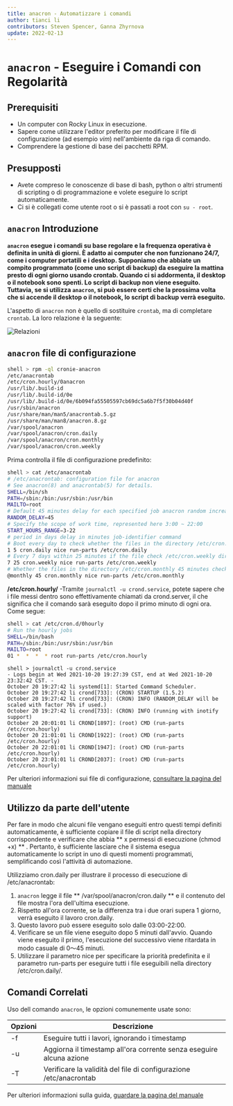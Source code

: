 ```yaml
---
title: anacron - Automatizzare i comandi
author: tianci li
contributors: Steven Spencer, Ganna Zhyrnova
update: 2022-02-13
---
```


# `anacron` - Eseguire i Comandi con Regolarità

## Prerequisiti

* Un computer con Rocky Linux in esecuzione.
* Sapere come utilizzare l'editor preferito per modificare il file di configurazione (ad esempio *vim*) nell'ambiente da riga di comando.
* Comprendere la gestione di base dei pacchetti RPM.

## Presupposti

* Avete compreso le conoscenze di base di bash, python o altri strumenti di scripting o di programmazione e volete eseguire lo script automaticamente.
* Ci si è collegati come utente root o si è passati a root con `su - root`.

## `anacron` Introduzione

**`anacron` esegue i comandi su base regolare e la frequenza operativa è definita in unità di giorni. È adatto ai computer che non funzionano 24/7, come i computer portatili e i desktop. Supponiamo che abbiate un compito programmato (come uno script di backup) da eseguire la mattina presto di ogni giorno usando crontab. Quando ci si addormenta, il desktop o il notebook sono spenti. Lo script di backup non viene eseguito. Tuttavia, se si utilizza `anacron`, si può essere certi che la prossima volta che si accende il desktop o il notebook, lo script di backup verrà eseguito.**

L'aspetto di `anacron` non è quello di sostituire `crontab`, ma di completare `crontab`. La loro relazione è la seguente:

![ Relazioni ](../images/anacron_01.png)

## `anacron` file di configurazione

```bash
shell > rpm -ql cronie-anacron
/etc/anacrontab
/etc/cron.hourly/0anacron
/usr/lib/.build-id
/usr/lib/.build-id/0e
/usr/lib/.build-id/0e/6b094fa55505597cb69dc5a6b7f5f30b04d40f
/usr/sbin/anacron
/usr/share/man/man5/anacrontab.5.gz
/usr/share/man/man8/anacron.8.gz
/var/spool/anacron
/var/spool/anacron/cron.daily
/var/spool/anacron/cron.monthly
/var/spool/anacron/cron.weekly
```

Prima controlla il file di configurazione predefinito:
```bash
shell > cat /etc/anacrontab
# /etc/anacrontab: configuration file for anacron
# See anacron(8) and anacrontab(5) for details.
SHELL=/bin/sh
PATH=/sbin:/bin:/usr/sbin:/usr/bin
MAILTO=root
# Default 45 minutes delay for each specified job anacron random increase 0-45 minutes.
RANDOM_DELAY=45
# Specify the scope of work time, represented here 3:00 ~ 22:00
START_HOURS_RANGE=3-22
# period in days delay in minutes job-identifier command
# Boot every day to check whether the files in the directory /etc/cron.daily be executed in 5 minutes, if not executed today, then to the next
1 5 cron.daily nice run-parts /etc/cron.daily
# Every 7 days within 25 minutes if the file check /etc/cron.weekly directory is executed after boot, if not executed within a week, it will be executed next
7 25 cron.weekly nice run-parts /etc/cron.weekly
# Whether the files in the directory /etc/cron.monthly 45 minutes checking is performed after every start for a month
@monthly 45 cron.monthly nice run-parts /etc/cron.monthly
```

**/etc/cron.hourly/** -Tramite `journalctl -u crond.service`, potete sapere che i file messi dentro sono effettivamente chiamati da crond.server, il che significa che il comando sarà eseguito dopo il primo minuto di ogni ora. Come segue:

```bash
shell > cat /etc/cron.d/0hourly
# Run the hourly jobs
SHELL=/bin/bash
PATH=/sbin:/bin:/usr/sbin:/usr/bin
MAILTO=root
01 *  *  *  * root run-parts /etc/cron.hourly
```
```
shell > journalctl -u crond.service
- Logs begin at Wed 2021-10-20 19:27:39 CST, end at Wed 2021-10-20 23:32:42 CST. -
October 20 19:27:42 li systemd[1]: Started Command Scheduler.
October 20 19:27:42 li crond[733]: (CRON) STARTUP (1.5.2)
October 20 19:27:42 li crond[733]: (CRON) INFO (RANDOM_DELAY will be scaled with factor 76% if used.)
October 20 19:27:42 li crond[733]: (CRON) INFO (running with inotify support)
October 20 20:01:01 li CROND[1897]: (root) CMD (run-parts /etc/cron.hourly)
October 20 21:01:01 li CROND[1922]: (root) CMD (run-parts /etc/cron.hourly)
October 20 22:01:01 li CROND[1947]: (root) CMD (run-parts /etc/cron.hourly)
October 20 23:01:01 li CROND[2037]: (root) CMD (run-parts /etc/cron.hourly)

```

Per ulteriori informazioni sui file di configurazione, [consultare la pagina del manuale](https://man7.org/linux/man-pages/man5/anacrontab.5.html)

## Utilizzo da parte dell'utente

Per fare in modo che alcuni file vengano eseguiti entro questi tempi definiti automaticamente, è sufficiente copiare il file di script nella directory corrispondente e verificare che abbia ** x permessi di esecuzione (chmod +x) ** . Pertanto, è sufficiente lasciare che il sistema esegua automaticamente lo script in uno di questi momenti programmati, semplificando così l'attività di automazione.

Utilizziamo cron.daily per illustrare il processo di esecuzione di /etc/anacrontab:

1. `anacron` legge il file ** /var/spool/anacron/cron.daily ** e il contenuto del file mostra l'ora dell'ultima esecuzione.
2. Rispetto all'ora corrente, se la differenza tra i due orari supera 1 giorno, verrà eseguito il lavoro cron.daily.
3. Questo lavoro può essere eseguito solo dalle 03:00-22:00.
4. Verificare se un file viene eseguito dopo 5 minuti dall'avvio. Quando viene eseguito il primo, l'esecuzione del successivo viene ritardata in modo casuale di 0～45 minuti.
5. Utilizzare il parametro nice per specificare la priorità predefinita e il parametro run-parts per eseguire tutti i file eseguibili nella directory /etc/cron.daily/.

## Comandi Correlati

Uso dell comando `anacron`, le opzioni comunemente usate sono:

| Opzioni | Descrizione                                                         |
| ------- | ------------------------------------------------------------------- |
| -f      | Eseguire tutti i lavori, ignorando i timestamp                      |
| -u      | Aggiorna il timestamp all'ora corrente senza eseguire alcuna azione |
| -T      | Verificare la validità del file di configurazione /etc/anacrontab   |

Per ulteriori informazioni sulla guida, [guardare la pagina del manuale](https://man7.org/linux/man-pages/man8/anacron.8.html)
